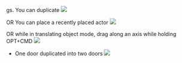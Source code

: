 gs. You can duplicate
![](https://i.imgur.com/7ltovxf.png)

OR You can place a recently placed actor
![](https://i.imgur.com/0XpdX9a.png)


OR while in translating object mode, drag along an axis while holding OPT+CMD
![](https://i.imgur.com/k35DSBF.png)


- One door duplicated into two doors
![](https://i.imgur.com/aW8nfo7.png)
